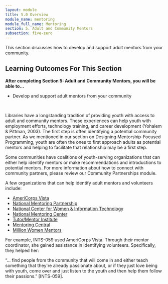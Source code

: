```yaml
---
layout: module
title: 5.0 Overview
module_name: mentoring
module_full_name: Mentoring
section: 5. Adult and Community Mentors
subsection: five-zero
---
```


This section discusses how to develop and support adult mentors from your community.

## Learning Outcomes For This Section

**After completing Section 5: Adult and Community Mentors, you will be able to...**
<ul class="fancy">
  <li>Develop and support adult mentors from your community</li> 
</ul>
<br>

Libraries have a longstanding tradition of providing youth with access to adult and community mentors. These experiences can help youth with employment efforts, technology training, and career development (Yohalem & Pittman, 2003). The first step is often identifying a potential community partner. As we mentioned in our section on Designing Mentorship-Focused Programming, youth are often the ones to first approach adults as potential mentors and helping to facilitate that relationship may be a first step.  

Some communities have coalitions of youth-serving organizations that can either help identify mentors or make recommendations and introductions to potential mentors. For more information about how to connect with community partners, please review our Community Partnerships module.  

A few organizations that can help identify adult mentors and volunteers include: 

- <a href="https://www.nationalservice.gov/programs/americorps/americorpsvista" target="_blank">AmeriCorps Vista</a> 
- <a href="http://www.mentoring.org/" target="_blank">National Mentoring Partnership</a> 
- <a href="https://www.ncwit.org/" target="_blank">National Center for Women & Information Technology</a> 
- <a href="http://www.nationalmentoringresourcecenter.org/" target="_blank">National Mentoring Center</a> 
- <a href="http://www.tutormentorexchange.net/" target="_blank">Tutor/Mentor Institute</a> 
- <a href="http://mentoringcentral.net/" target="_blank">Mentoring Central</a> 
- <a href="https://www.millionwomenmentors.org/" target="_blank">Million Women Mentors</a> 

For example, INTS-059 used AmeriCorps Vista. Through their mentor coordinator, she gained assistance in identifying volunteers. Specifically, they helped her: 

“... find people from the community that will come in and either teach something that they're already passionate about, or if they just love being with youth, come over and just listen to the youth and then help them follow their passions.” [INTS-059].
